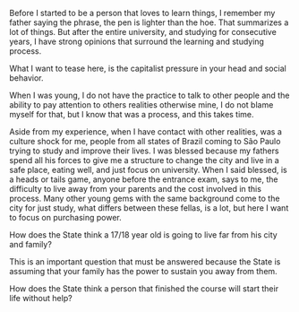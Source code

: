 Before I started to be a person that loves to learn things, I remember my father saying the phrase, the pen is lighter than the hoe. That summarizes a lot of things. But after the entire university, and studying for consecutive years, I have strong opinions that surround the learning and studying process.

What I want to tease here, is the capitalist pressure in your head and social behavior.

When I was young, I do not have the practice to talk to other people and the ability to pay attention to others realities otherwise mine, I do not blame myself for that, but I know that was a process, and this takes time.

Aside from my experience, when I have contact with other realities, was a culture shock for me, people from all states of Brazil coming to São Paulo trying to study and improve their lives. I was blessed because my fathers spend all his forces to give me a structure to change the city and live in a safe place, eating well, and just focus on university. When I said blessed, is a heads or tails game, anyone before the entrance exam, says to me, the difficulty to live away from your parents and the cost involved in this process. Many other young gems with the same background come to the city for just study, what differs between these fellas, is a lot, but here I want to focus on purchasing power.

How does the State think a 17/18 year old is going to live far from his city and family?

This is an important question that must be answered because the State is assuming that your family has the power to sustain you away from them.

How does the State think a person that finished the course will start their life without help? 


